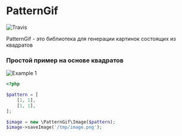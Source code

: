 PatternGif
========
![Travis](https://travis-ci.org/MironowDW/PatternGif.svg?branch=master)

PatternGif - это библиотека для генерации картинок состоящих из квадратов

### Простой пример на основе квадратов
![Example 1](https://s18.postimg.org/o70lk1aq1/readme_actual.png)

```php
<?php

$pattern = [
    [1, 1],
    [1, 1],
];

$image = new \PatternGif\Image($pattern);
$image->saveImage('/tmp/image.png');
```

